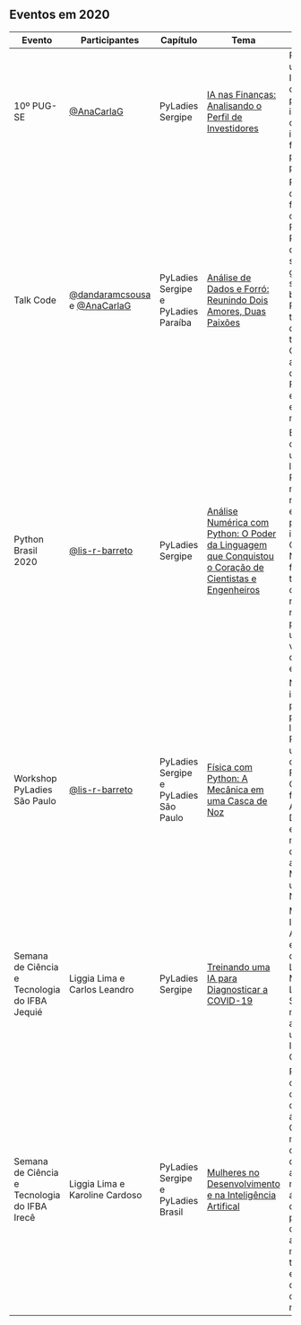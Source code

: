 ## Eventos em 2020

| Evento | Participantes | Capítulo | Tema | Descrição |
|---|---|---|---|---|
| 10º PUG-SE  | [@AnaCarlaG](https://github.com/AnaCarlaG)  | PyLadies Sergipe  | [IA nas Finanças: Analisando o Perfil de Investidores](https://github.com/AnaCarlaG/Project-Finance)  | Palestra sobre um projeto de IA que classifica um perfil de investidor e que o mesmo possa indicar alguns fundos para o perfil apontado pela IA.|
| Talk Code | [@dandaramcsousa](https://github.com/dandaramcsousa) e [@AnaCarlaG](https://github.com/AnaCarlaG) | PyLadies Sergipe e PyLadies Paraíba | [Análise de Dados e Forró: Reunindo Dois Amores, Duas Paixões](https://github.com/dandaramcsousa/data-analysis/blob/master/data-analysis/analise-de-dados-e-forro.ipynb) | Python, análise de dados e forró estão no coração da PyLadies Paraíba. Com o questionamento sobre os grandes sucessos da banda Calcinha Preta, veio também a ideia de misturar tudo isso. Começou assim a saga Análise de Dados e Forró para ensinar python e o melhor do nordeste! |
| Python Brasil 2020 |  [@lis-r-barreto](https://github.com/lis-r-barreto)  | PyLadies Sergipe | [Análise Numérica com Python: O Poder da Linguagem que Conquistou o Coração de Cientistas e Engenheiros](https://github.com/lis-r-barreto/Python-Brasil-2020-Analise-Numerica-com-Python) | Este é um convite ao universo onde a linguagem Python pode nos ajudar a resolver equações que parecem ser insolúveis. Como a Análise Numérica pode fazer uso de técnicas computacionais robustas para resolver problemas do universo que vai da escala quântica à extragaláctica? |
| Workshop PyLadies São Paulo | [@lis-r-barreto](https://github.com/lis-r-barreto) | PyLadies Sergipe e PyLadies São Paulo | [Física com Python: A Mecânica em uma Casca de Noz](https://github.com/lis-r-barreto/Workshop-Pyladies-SP-Fisica-com-Python) | Nesta oficina, iremos dar os primeiros passos na linguagem Python utilizando conceitos da Física Básica. Como usar as ferramentas de Análise de Dados para entender o movimento? É o que vamos ver agora na Mecânica em uma Casca de Noz! |
| Semana de Ciência e Tecnologia do IFBA Jequié | Liggia Lima e Carlos Leandro | PyLadies Sergipe | [Treinando uma IA para Diagnosticar a COVID-19](https://github.com/pyladies-sergipe/eventos-pyladies-sergipe/blob/main/Treinando%20uma%20IA%20para%20Diagnosticar%20a%20COVID-19.pdf) | Minicurso sobre Inteligência Artificial focada em aplicações de Deep Learning e Machine Learning na Saúde. Neste minicurso, foi apresentado um modelo de IA para detectar COVID-19. |
| Semana de Ciência e Tecnologia do IFBA Irecê | Liggia Lima e Karoline Cardoso | PyLadies Sergipe e PyLadies Brasil | [Mulheres no Desenvolvimento e na Inteligência Artifical](https://github.com/pyladies-sergipe/eventos-pyladies-sergipe/blob/main/Mulheres%20em%20Desenvolvimento%20e%20IA.pdf) | Roda de conversa sobre o protagonismo de mulheres na área de Computação, mostrando comunidades que fomentam a inserção de mulheres nessa área. Além disso, o bate-papo aborda questões acerca do mercado de trabalho em IA e DS trazendo dicas sobre como ingressar nessas áreas. |
